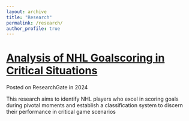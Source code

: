 ```yaml
---
layout: archive
title: "Research"
permalink: /research/
author_profile: true
---
```


# [Analysis of NHL Goalscoring in Critical Situations](https://www.researchgate.net/publication/380347690_Analysis_of_NHL_Goalscoring_in_Critical_Situations)

Posted on ResearchGate in 2024

This research aims to identify NHL players who excel in scoring goals during pivotal moments and establish a classification system to discern their performance in critical game scenarios
